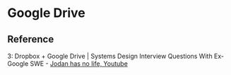 # Google Drive

## Reference

3: Dropbox + Google Drive | Systems Design Interview Questions With Ex-Google SWE - [Jodan has no life, Youtube](https://youtu.be/4wIU4rTV-JU?si=6iqeoCs23z6uMxXc)
